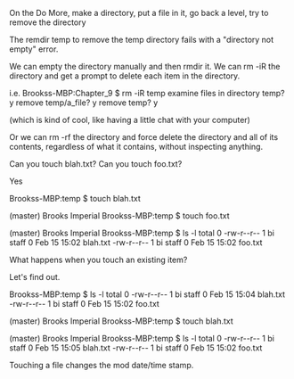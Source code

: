 On the Do More, make a directory, put a file in it, go back a level, try to remove the directory

  The remdir temp to remove the temp directory fails with a "directory not empty" error.
  
  We can empty the directory manually and then rmdir it.
  We can rm -iR the directory and get a prompt to delete each item in the directory.
  
  i.e.
  Brookss-MBP:Chapter_9 $ rm -iR temp
  examine files in directory temp? y
  remove temp/a_file? y
  remove temp? y
  
  (which is kind of cool, like having a little chat with your computer)
  
  Or we can rm -rf the directory and force delete the directory and all of its
  contents, regardless of what it contains, without inspecting anything.

Can you touch blah.txt?
Can you touch foo.txt?

  Yes
  
  Brookss-MBP:temp $ touch blah.txt
  
  (master) Brooks Imperial
  Brookss-MBP:temp $ touch foo.txt
  
  (master) Brooks Imperial
  Brookss-MBP:temp $ ls -l
  total 0
  -rw-r--r--  1 bi  staff  0 Feb 15 15:02 blah.txt
  -rw-r--r--  1 bi  staff  0 Feb 15 15:02 foo.txt
  
What happens when you touch an existing item?

  Let's find out.
  
  Brookss-MBP:temp $ ls -l
  total 0
  -rw-r--r--  1 bi  staff  0 Feb 15 15:04 blah.txt
  -rw-r--r--  1 bi  staff  0 Feb 15 15:02 foo.txt
  
  (master) Brooks Imperial
  Brookss-MBP:temp $ touch blah.txt
  
  (master) Brooks Imperial
  Brookss-MBP:temp $ ls -l
  total 0
  -rw-r--r--  1 bi  staff  0 Feb 15 15:05 blah.txt
  -rw-r--r--  1 bi  staff  0 Feb 15 15:02 foo.txt
  
  Touching a file changes the mod date/time stamp.
  
  
  
